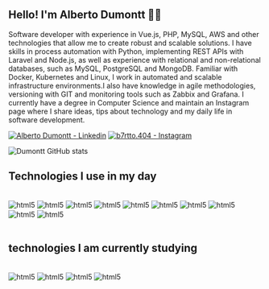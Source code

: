

## Hello! I'm Alberto Dumontt 👋🏽

Software developer with experience in Vue.js, PHP, MySQL, AWS and other technologies that allow me to create robust and scalable solutions. I have skills in process automation with Python, implementing REST APIs with Laravel and Node.js, as well as experience with relational and non-relational databases, such as MySQL, PostgreSQL and MongoDB. Familiar with Docker, Kubernetes and Linux, I work in automated and scalable infrastructure environments.I also have knowledge in agile methodologies, versioning with GIT and monitoring tools such as Zabbix and Grafana. I currently have a degree in Computer Science and maintain an Instagram page where I share ideas, tips about technology and my daily life in software development.

[![Alberto Dumontt - Linkedin](https://img.shields.io/badge/LinkedIn-0077B5?style=for-the-badge&logo=linkedin&logoColor=white)](https://www.linkedin.com/in/alberto-sdumontt/) [![b7rtto.404 - Instagram](https://img.shields.io/badge/Instagram-E4405F?style=for-the-badge&logo=instagram&logoColor=white)](https://www.instagram.com/b7rtto.404/)

![Dumontt GitHub stats](https://github-readme-stats.vercel.app/api?username=albertodumonttdev&show_icons=true&theme=radical)

## Technologies I use in my day

<div style="display: inline_block"></br>
    <img align="center" alt="html5" src="https://img.shields.io/badge/HTML5-E34F26?style=for-the-badge&logo=html5&logoColor=white">
    <img align="center" alt="html5" src="https://img.shields.io/badge/CSS-239120?&style=for-the-badge&logo=css3&logoColor=white">
    <img align="center" alt="html5" src="https://img.shields.io/badge/Vue.js-35495E?style=for-the-badge&logo=vue.js&logoColor=4FC08D">
    <img align="center" alt="html5" src="https://img.shields.io/badge/React-20232A?style=for-the-badge&logo=react&logoColor=61DAFB">
    <img align="center" alt="html5" src="https://img.shields.io/badge/JavaScript-F7DF1E?style=for-the-badge&logo=javascript&logoColor=black">
    <img align="center" alt="html5" src="https://img.shields.io/badge/jQuery-0769AD?style=for-the-badge&logo=jquery&logoColor=white">
    <img align="center" alt="html5" src="https://img.shields.io/badge/Node.js-43853D?style=for-the-badge&logo=node.js&logoColor=white">
    <img align="center" alt="html5" src="https://img.shields.io/badge/PHP-777BB4?style=for-the-badge&logo=php&logoColor=white">
    <img align="center" alt="html5" src="https://img.shields.io/badge/MySQL-00000F?style=for-the-badge&logo=mysql&logoColor=white">
    <img align="center" alt="html5" src="https://img.shields.io/badge/Linux-FCC624?style=for-the-badge&logo=linux&logoColor=black">
</div></br>

## technologies I am currently studying

<div style="display: inline_block"></br>
    <img align="center" alt="html5" src="https://img.shields.io/badge/Java-ED8B00?style=for-the-badge&logo=openjdk&logoColor=white">
    <img align="center" alt="html5" src="https://img.shields.io/badge/Amazon_AWS-232F3E?style=for-the-badge&logo=amazon-aws&logoColor=white">
    <img align="center" alt="html5" src="https://img.shields.io/badge/MongoDB-4EA94B?style=for-the-badge&logo=mongodb&logoColor=whitee">
    <img align="center" alt="html5" src="https://img.shields.io/badge/Angular-DD0031?style=for-the-badge&logo=angular&logoColor=white">
</div></br>
